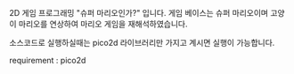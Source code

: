 2D 게임 프로그래밍 "슈퍼 마리오인가?" 입니다.
게임 베이스는 슈퍼 마리오이며
고양이 마리오를 연상하여 마리오 게임을 재해석하였습니다.

소스코드로 실행하실때는 
pico2d 라이브러리만 가지고 계시면 실행이 가능합니다.

requirement : pico2d 
